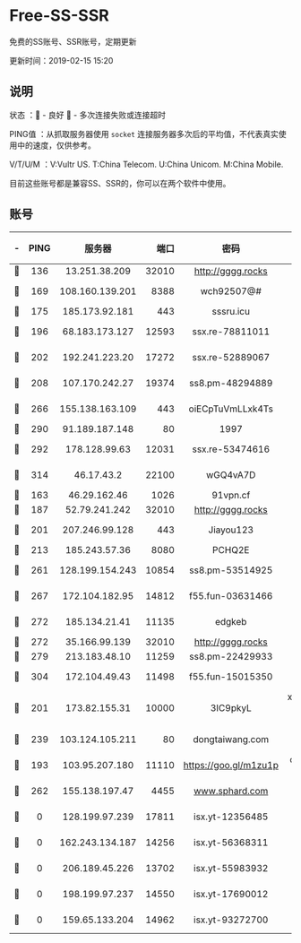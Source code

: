 # Free-SS-SSR

免费的SS账号、SSR账号，定期更新

更新时间：2019-02-15 15:20

## 说明

状态     ：🙂 - 良好 🙁 - 多次连接失败或连接超时

PING值   ：从抓取服务器使用 `socket` 连接服务器多次后的平均值，不代表真实使用中的速度，仅供参考。

V/T/U/M  ：V:Vultr US. T:China Telecom. U:China Unicom. M:China Mobile.

目前这些账号都是兼容SS、SSR的，你可以在两个软件中使用。

## 账号

|-|PING|服务器|端口|密码|加密方式|区域|V/T/U/M|
|:----:|:----:|:-----:|-----:|:----:|:----:|:----:|:----:|
|🙂|136|13.251.38.209|32010|http://gggg.rocks|chacha20|SG|9↑/10↑/10↑/10↑|
|🙂|169|108.160.139.201|8388|wch92507@#|aes-256-cfb|JP|7↑/10↑/10↑/10↑|
|🙂|175|185.173.92.181|443|sssru.icu|rc4-md5|RU|10↑/10↑/10↑/10↑|
|🙂|196|68.183.173.127|12593|ssx.re-78811011|aes-256-cfb|US|10↑/10↑/10↑/10↑|
|🙂|202|192.241.223.20|17272|ssx.re-52889067|aes-256-cfb|US|10↑/10↑/10↑/10↑|
|🙂|208|107.170.242.27|19374|ss8.pm-48294889|aes-256-cfb|US|10↑/10↑/10↑/10↑|
|🙂|266|155.138.163.109|443|oiECpTuVmLLxk4Ts|aes-256-cfb|US|4↑/10↑/10↑/10↑|
|🙂|290|91.189.187.148|80|1997|chacha20|US|10↑/10↑/10↑/10↑|
|🙂|292|178.128.99.63|12031|ssx.re-53474616|aes-256-cfb|SG|10↑/10↑/10↑/10↑|
|🙂|314|46.17.43.2|22100|wGQ4vA7D|aes-256-gcm|RU|5↑/10↑/10↑/10↑|
|🙂|163|46.29.162.46|1026|91vpn.cf|rc4-md5|RU|10↑/9↑/8↑/10↑|
|🙂|187|52.79.241.242|32010|http://gggg.rocks|chacha20|KR|9↑/9↑/8↑/9↑|
|🙂|201|207.246.99.128|443|Jiayou123|aes-256-cfb|US|10↑/10↑/10↑/10↑|
|🙂|213|185.243.57.36|8080|PCHQ2E|rc4-md5|US|9↑/10↑/9↑/9↑|
|🙂|261|128.199.154.243|10854|ss8.pm-53514925|aes-256-cfb|SG|10↑/10↑/10↑/10↑|
|🙂|267|172.104.182.95|14812|f55.fun-03631466|aes-256-cfb|SG|8↑/10↑/10↑/10↑|
|🙂|272|185.134.21.41|11135|edgkeb|aes-256-cfb|GB|10↑/10↑/10↑/10↑|
|🙂|272|35.166.99.139|32010|http://gggg.rocks|chacha20|US|10↑/9↑/10↑/9↑|
|🙂|279|213.183.48.10|11259|ss8.pm-22429933|rc4-md5|RU|10↑/10↑/10↑/10↑|
|🙂|304|172.104.49.43|11498|f55.fun-15015350|aes-256-cfb|SG|10↑/10↑/10↑/10↑|
|🙂|201|173.82.155.31|10000|3IC9pkyL|xchacha20-ietf-poly1305|US|9↑/9↑/9↑/9↑|
|🙂|239|103.124.105.211|80|dongtaiwang.com|aes-256-cfb|US|10↑/10↑/10↑/10↑|
|🙁|193|103.95.207.180|11110|https://goo.gl/m1zu1p|chacha20-ietf|US|9↑/9↑/9↑/10↑|
|🙁|262|155.138.197.47|4455|www.sphard.com|aes-256-cfb|US|9↓/10↑/10↑/10↑|
|🙁|0|128.199.97.239|17811|isx.yt-12356485|aes-256-cfb|SG|9↓/9↓/10↑/9↓|
|🙁|0|162.243.134.187|14256|isx.yt-56368311|aes-256-cfb|US|9↓/9↓/10↑/9↓|
|🙁|0|206.189.45.226|13702|isx.yt-55983932|aes-256-cfb|SG|9↓/9↓/10↑/9↓|
|🙁|0|198.199.97.237|14550|isx.yt-17690012|aes-256-cfb|US|9↓/9↓/10↑/9↓|
|🙁|0|159.65.133.204|14962|isx.yt-93272700|aes-256-cfb|SG|9↓/9↓/10↑/9↓|
